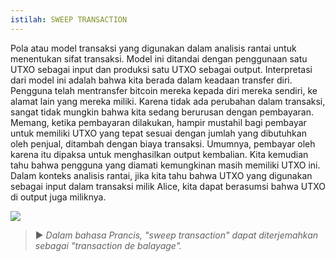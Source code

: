 ```yaml
---
istilah: SWEEP TRANSACTION
---
```


Pola atau model transaksi yang digunakan dalam analisis rantai untuk menentukan sifat transaksi. Model ini ditandai dengan penggunaan satu UTXO sebagai input dan produksi satu UTXO sebagai output. Interpretasi dari model ini adalah bahwa kita berada dalam keadaan transfer diri. Pengguna telah mentransfer bitcoin mereka kepada diri mereka sendiri, ke alamat lain yang mereka miliki. Karena tidak ada perubahan dalam transaksi, sangat tidak mungkin bahwa kita sedang berurusan dengan pembayaran. Memang, ketika pembayaran dilakukan, hampir mustahil bagi pembayar untuk memiliki UTXO yang tepat sesuai dengan jumlah yang dibutuhkan oleh penjual, ditambah dengan biaya transaksi. Umumnya, pembayar oleh karena itu dipaksa untuk menghasilkan output kembalian. Kita kemudian tahu bahwa pengguna yang diamati kemungkinan masih memiliki UTXO ini. Dalam konteks analisis rantai, jika kita tahu bahwa UTXO yang digunakan sebagai input dalam transaksi milik Alice, kita dapat berasumsi bahwa UTXO di output juga miliknya.

![](../../dictionnaire/assets/6.png)

> ► *Dalam bahasa Prancis, "sweep transaction" dapat diterjemahkan sebagai "transaction de balayage".*